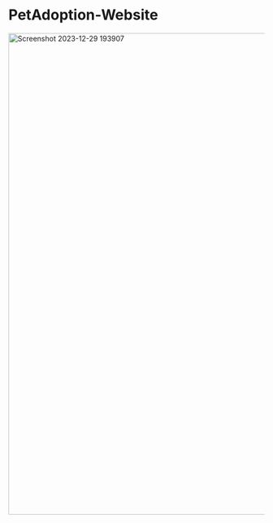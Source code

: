 # PetAdoption-Website
<img width="947" alt="Screenshot 2023-12-29 193907" src="https://github.com/HawaSaid/PetAdoption-Website/assets/138806579/98bd1dc9-fd7c-40ea-a2d7-87bfcec1c2b2">
